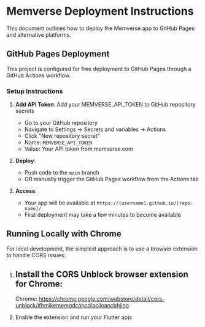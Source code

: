 # Memverse Deployment Instructions

This document outlines how to deploy the Memverse app to GitHub Pages and alternative platforms.

## GitHub Pages Deployment

This project is configured for free deployment to GitHub Pages through a GitHub Actions workflow.

### Setup Instructions

1. **Add API Token**: Add your MEMVERSE_API_TOKEN to GitHub repository secrets
    - Go to your GitHub repository
    - Navigate to Settings → Secrets and variables → Actions
    - Click "New repository secret"
    - Name: `MEMVERSE_API_TOKEN`
    - Value: Your API token from memverse.com

2. **Deploy**:
    - Push code to the `main` branch
    - OR manually trigger the GitHub Pages workflow from the Actions tab

3. **Access**:
    - Your app will be available at `https://[username].github.io/[repo-name]/`
    - First deployment may take a few minutes to become available

## Running Locally with Chrome

For local development, the simplest approach is to use a browser extension to handle CORS issues:

1. Install the **CORS Unblock** browser extension for Chrome:
   -
   Chrome: https://chrome.google.com/webstore/detail/cors-unblock/lfhmikememgdcahcdlaciloancbhjino

2. Enable the extension and run your Flutter app:
